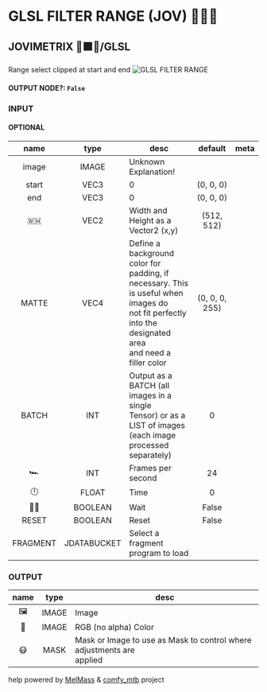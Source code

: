 # GLSL FILTER RANGE (JOV) 🧙🏽‍♀️

## JOVIMETRIX 🔺🟩🔵/GLSL
Range select clipped at start and end
![GLSL FILTER RANGE](https://raw.githubusercontent.com/Amorano/Jovimetrix-examples/master/node/GLSL%20FILTER%20RANGE/GLSL%20FILTER%20RANGE.png)

#### OUTPUT NODE?: `False`

### INPUT

#### OPTIONAL

name | type | desc | default | meta
:---:|:---:|---|:---:|---
image  |  IMAGE  | Unknown Explanation! |  | 
start  |  VEC3  | 0 | (0, 0, 0) | 
end  |  VEC3  | 0 | (0, 0, 0) | 
🇼🇭  |  VEC2  | Width and Height as a Vector2 (x,y) | (512, 512) | 
MATTE  |  VEC4  | Define a background color for padding, if<br>necessary. This is useful when images do<br>not fit perfectly into the designated area<br>and need a filler color | (0, 0, 0, 255) | 
BATCH  |  INT  | Output as a BATCH (all images in a single<br>Tensor) or as a LIST of images (each image<br>processed separately) | 0 | 
🏎️  |  INT  | Frames per second | 24 | 
🕛  |  FLOAT  | Time | 0 | 
✋🏽  |  BOOLEAN  | Wait | False | 
RESET  |  BOOLEAN  | Reset | False | 
FRAGMENT  |  JDATABUCKET  | Select a fragment program to load |  | 

### OUTPUT

name | type | desc
:---:|:---:|---
🖼️  |  IMAGE  | Image 
🌈  |  IMAGE  | RGB (no alpha) Color 
😷  |  MASK  | Mask or Image to use as Mask to control where adjustments are<br>applied 

help powered by [MelMass](https://github.com/melMass) & [comfy_mtb](https://github.com/melMass/comfy_mtb) project